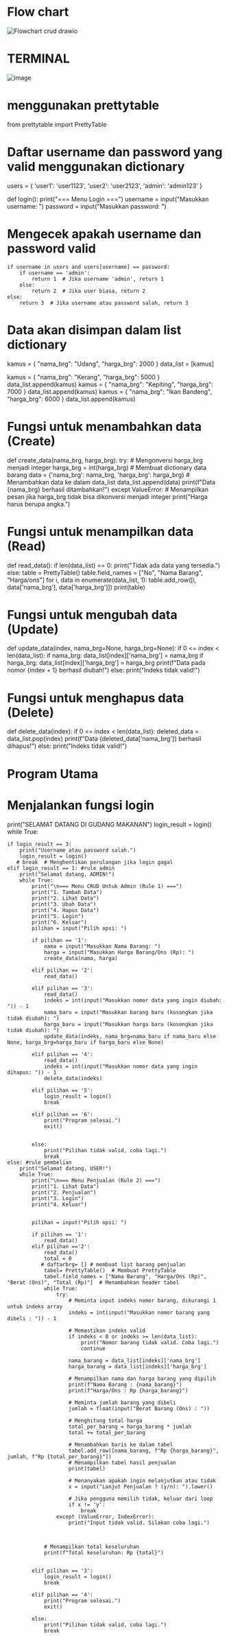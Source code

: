 # Flow chart
![Flowchart crud drawio](https://github.com/user-attachments/assets/bb87b4e5-e672-4e02-9546-e33de66a678c)
# TERMINAL
![image](https://github.com/user-attachments/assets/f71a7c8c-97ad-4a8b-93f1-cdb9cede9bd5)

# menggunakan prettytable
from prettytable import PrettyTable
# Daftar username dan password yang valid menggunakan dictionary
users = {
    'user1': 'user1123',
    'user2': 'user2123',
    'admin': 'admin123'
}

def login():
    print("=== Menu Login ===")
    username = input("Masukkan username: ")
    password = input("Masukkan password: ")
    
   # Mengecek apakah username dan password valid
    if username in users and users[username] == password:
        if username == 'admin':
            return 1  # Jika username 'admin', return 1
        else:
            return 2  # Jika user biasa, return 2
    else:
        return 3  # Jika username atau password salah, return 3

# Data akan disimpan dalam list dictionary
kamus =	{
  "nama_brg": "Udang",
  "harga_brg": 2000
 }
data_list = [kamus]

kamus =	{
  "nama_brg": "Kerang",
  "harga_brg": 5000
 }
data_list.append(kamus)
kamus =	{
  "nama_brg": "Kepiting",
  "harga_brg": 7000
 }
data_list.append(kamus)
kamus =	{
  "nama_brg": "Ikan Bandeng",
  "harga_brg": 6000
 }
data_list.append(kamus)

# Fungsi untuk menambahkan data (Create)
def create_data(nama_brg, harga_brg):
    try:
        # Mengonversi harga_brg menjadi integer
        harga_brg = int(harga_brg)
        # Membuat dictionary data barang
        data = {'nama_brg': nama_brg, 'harga_brg': harga_brg}
        # Menambahkan data ke dalam data_list
        data_list.append(data)
        print(f"Data {nama_brg} berhasil ditambahkan!")
    except ValueError:
        # Menampilkan pesan jika harga_brg tidak bisa dikonversi menjadi integer
        print("Harga harus berupa angka.")

# Fungsi untuk menampilkan data (Read)
def read_data():
    if len(data_list) == 0:
        print("Tidak ada data yang tersedia.")
    else:
        table = PrettyTable()
        table.field_names = ["No", "Nama Barang", "Harga/ons"]
        for i, data in enumerate(data_list, 1):
            table.add_row([i, data['nama_brg'], data['harga_brg']])
        print(table)

# Fungsi untuk mengubah data (Update)
def update_data(index, nama_brg=None, harga_brg=None):
    if 0 <= index < len(data_list):
        if nama_brg:
            data_list[index]['nama_brg'] = nama_brg
        if harga_brg:
            data_list[index]['harga_brg'] = harga_brg
        print(f"Data pada nomor {index + 1} berhasil diubah!")
    else:
        print("Indeks tidak valid!")

# Fungsi untuk menghapus data (Delete)
def delete_data(index):
    if 0 <= index < len(data_list):
        deleted_data = data_list.pop(index)
        print(f"Data {deleted_data['nama_brg']} berhasil dihapus!")
    else:
        print("Indeks tidak valid!")

    

# Program Utama
# Menjalankan fungsi login
print("SELAMAT DATANG DI GUDANG MAKANAN")
login_result = login()
while True:
    

    if login_result == 3:
        print("Username atau password salah.")
        login_result = login()
       # break  # Menghentikan perulangan jika login gagal
    elif login_result == 1: #rule admin
        print("Selamat datang, ADMIN!")
        while True:
            print("\n=== Menu CRUD Untuk Admin (Rule 1) ===")
            print("1. Tambah Data")
            print("2. Lihat Data")
            print("3. Ubah Data")
            print("4. Hapus Data")
            print("5. Login")
            print("6. Keluar")
            pilihan = input("Pilih opsi: ")
        
            if pilihan == '1':
                nama = input("Masukkan Nama Barang: ")
                harga = input("Masukkan Harga Barang/Ons (Rp): ")
                create_data(nama, harga)
                  
            elif pilihan == '2':
                read_data()
            
            elif pilihan == '3':
                read_data()
                indeks = int(input("Masukkan nomor data yang ingin diubah: ")) - 1
                nama_baru = input("Masukkan barang baru (kosongkan jika tidak diubah): ")
                harga_baru = input("Masukkan harga baru (kosongkan jika tidak diubah): ")
                update_data(indeks, nama_brg=nama_baru if nama_baru else None, harga_brg=harga_baru if harga_baru else None)
            
            elif pilihan == '4':
                read_data()
                indeks = int(input("Masukkan nomor data yang ingin dihapus: ")) - 1
                delete_data(indeks)
            
            elif pilihan == '5':
                login_result = login()
                break

            elif pilihan == '6':
                print("Program selesai.")
                exit()
        
        
            else:
                print("Pilihan tidak valid, coba lagi.")
                break
    else: #rule pembelian
        print("Selamat datang, USER!")
        while True:
            print("\n=== Menu Penjualan (Rule 2) ===")
            print("1. Lihat Data")
            print("2. Penjualan")
            print("3. Login")
            print("4. Keluar")
            
            
            pilihan = input("Pilih opsi: ")
            
            if pilihan == '1':
                read_data()
            elif pilihan =='2':
                read_data()
                total = 0
               # daftarbrg= [] # membuat list barang penjualan
                tabel= PrettyTable()  # Membuat PrettyTable
                tabel.field_names = ["Nama Barang", "Harga/Ons (Rp)", "Berat (Ons)", "Total (Rp)"]  # Menambahkan header tabel
                while True:
                    try:
                        # Meminta input indeks nomor barang, dikurangi 1 untuk indeks array
                        indeks = int(input("Masukkan nomor barang yang dibeli : ")) - 1
                        
                        # Memastikan indeks valid
                        if indeks < 0 or indeks >= len(data_list):
                            print("Nomor barang tidak valid. Coba lagi.")
                            continue
                        
                        nama_barang = data_list[indeks]['nama_brg']
                        harga_barang = data_list[indeks]['harga_brg']
                        
                        # Menampilkan nama dan harga barang yang dipilih
                        print(f"Nama Barang : {nama_barang}")
                        print(f"Harga/Ons : Rp {harga_barang}")
                        
                        # Meminta jumlah barang yang dibeli
                        jumlah = float(input("Berat Barang (Ons) : "))
                        
                        # Menghitung total harga
                        total_per_barang = harga_barang * jumlah
                        total += total_per_barang

                        # Menambahkan baris ke dalam tabel
                        tabel.add_row([nama_barang, f"Rp {harga_barang}", jumlah, f"Rp {total_per_barang}"])
                        # Menampilkan tabel hasil penjualan
                        print(tabel)
                        
                        # Menanyakan apakah ingin melanjutkan atau tidak
                        x = input("Lanjut Penjualan ? (y/n): ").lower()
                        
                        # Jika pengguna memilih tidak, keluar dari loop
                        if x != 'y':
                            break
                    except (ValueError, IndexError):
                        print("Input tidak valid. Silakan coba lagi.")

                 

                # Menampilkan total keseluruhan
                print(f"Total keseluruhan: Rp {total}")

                
            elif pilihan == '3':
                login_result = login()
                break
                
            elif pilihan == '4':
                print("Program selesai.")
                exit()
            
            else:
                print("Pilihan tidak valid, coba lagi.")
                break

   
    


